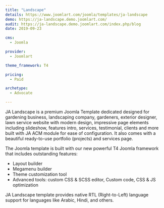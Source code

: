 ```yaml
---
title: "Landscape"
details: https://www.joomlart.com/joomla/templates/ja-landscape
demo: https://ja-landscape.demo.joomlart.com/
audit: https://ja-landscape.demo.joomlart.com/index.php/blog
date: 2019-09-23

cms: 
  - Joomla

provider:
  - Joomlart

theme_framework: T4

pricing:
  - Paid

archetype:
  - Advocate

---
```


JA Landscape is a premium Joomla Template dedicated designed for gardening business, landscaping company, gardeners, exterior designer, lawn service website with modern design, impressive page elements including slideshow, features intro, services, testimonial, clients and more built with JA ACM module for ease of configuration. It also comes with a beautiful ready-to-use portfolio (projects) and services page.

The Joomla template is built with our new powerful T4 Joomla framework that includes outstanding features:

* Layout builder
* Megamenu builder
* Theme customization tool
* Advanced tools: custom CSS & SCSS editor, Custom code, CSS & JS optimization

JA Landscape template provides native RTL (Right-to-Left) language support for languages like Arabic, Hindi, and others.